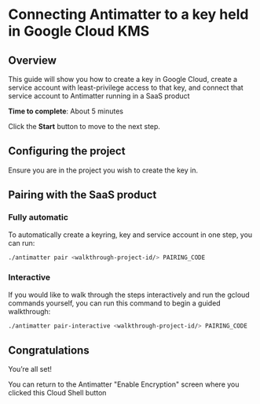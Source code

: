 # Connecting Antimatter to a key held in Google Cloud KMS

## Overview

This guide will show you how to create a key in Google Cloud, create a service account with least-privilege access
to that key, and connect that service account to Antimatter running in a SaaS product

**Time to complete**: About 5 minutes

Click the **Start** button to move to the next step.

## Configuring the project

Ensure you are in the project you wish to create the key in.

<walkthrough-project-setup></walkthrough-project-setup>

## Pairing with the SaaS product

### Fully automatic
To automatically create a keyring, key and service account in one step, you can run:

```sh
./antimatter pair <walkthrough-project-id/> PAIRING_CODE
```

### Interactive

If you would like to walk through the steps interactively and run the gcloud commands yourself, you can run this
command to begin a guided walkthrough:

```sh
./antimatter pair-interactive <walkthrough-project-id/> PAIRING_CODE
```

## Congratulations

<walkthrough-conclusion-trophy></walkthrough-conclusion-trophy>

You’re all set!

You can return to the Antimatter "Enable Encryption" screen where you clicked this Cloud Shell button
